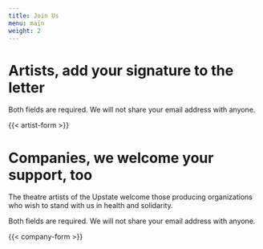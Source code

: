 ```yaml
---
title: Join Us
menu: main
weight: 2
---
```


# Artists, add your signature to the letter

Both fields are required. We will not share your email address with anyone.

{{< artist-form >}}

# Companies, we welcome your support, too

The theatre artists of the Upstate welcome those producing organizations who wish to stand with us in health and solidarity.

Both fields are required. We will not share your email address with anyone.

{{< company-form >}}